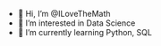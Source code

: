 - 👋 Hi, I’m @ILoveTheMath
- 👀 I’m interested in Data Science
- 🌱 I’m currently learning Python, SQL

<!---
ILoveTheMath/ILoveTheMath is a ✨ special ✨ repository because its `README.md` (this file) appears on your GitHub profile.
You can click the Preview link to take a look at your changes.
--->
